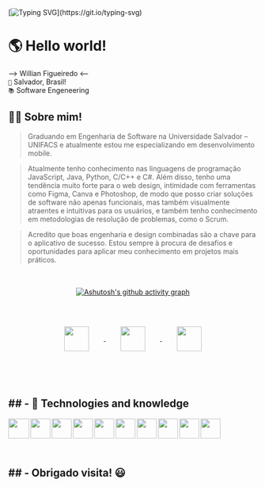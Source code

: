 <br>
<br>

[![Typing SVG](https://readme-typing-svg.herokuapp.com?font=Fira+Code&weight=300&size=50&duration=4000&pause=1000&color=FF6200&center=true&vCenter=true&random=false&width=1000&lines=Olá!+👋;Me+chamo+Willian!)](https://git.io/typing-svg)


<h1>🌎 Hello world!</h1>

--> Willian Figueiredo <--
<br>
`📍` Salvador, Brasil!
<br>
`📚` Software Engeneering

<h2>🙋‍♂ Sobre mim!</h2>

> Graduando em Engenharia de Software na Universidade Salvador – UNIFACS e atualmente estou me especializando em desenvolvimento mobile. 

>Atualmente tenho conhecimento nas linguagens de programação JavaScript, Java, Python, C/C++ e C#. Além disso, tenho uma tendência muito forte para o web design, intimidade com ferramentas como Figma, Canva e Photoshop, de modo que posso criar soluções de software não apenas funcionais, mas também visualmente atraentes e intuitivas para os usuários, e também tenho conhecimento em metodologias de resolução de problemas, como o Scrum. 

>Acredito que boas engenharia e design combinadas são a chave para o aplicativo de sucesso. Estou sempre à procura de desafios e oportunidades para aplicar meu conhecimento em projetos mais práticos.

<br>
<br>

<div align="center"
  
[![Ashutosh's github activity graph](https://github-readme-activity-graph.vercel.app/graph?username=willradoux&bg_color=151b23&color=ff6200&line=ffa770&point=ffe3d1&area=true&hide_border=true)](https://github.com/ashutosh00710/github-readme-activity-graph)

<br>

<a href="https://www.instagram.com/willradoux/" target="_blank">
<img align="center" height="50" width="50" src="https://github.com/user-attachments/assets/a7c3d718-b1b7-45e0-ac39-979d705f5e25" vspace="30" hspace="30">
</a>


<a href="mailto:cmp.1a.willianfigueiredodev@gmail.com">
<img align="center" height="50" width="50" src="https://github.com/user-attachments/assets/24f26df6-ca2e-4c48-b9de-acac0cf3c043" vspace="30" hspace="30">
</a>


<a  href="https://www.linkedin.com/in/willradoux/" target=_blank>
<img align="center" height="50" width="50" src="https://github.com/user-attachments/assets/f9142a70-3b7d-417a-8201-737c24421824" vspace="30" hspace="30">
</a>

</div>

<br>
<br>

<h2 align="left"> 
  ## - 🧠 Technologies and knowledge
</h2>

<div align="left"> 

<img align="left" height="40" width="42" src="https://github.com/user-attachments/assets/5a7c6de0-dda6-4b94-b409-c8e01b78ec52">

<img align="left" height="40" width="40" src="https://github.com/user-attachments/assets/7b1b594c-959a-455e-849e-593fe8399383">

<img align="left" height="40" width="40" src="https://github.com/user-attachments/assets/0cbf3a75-3cdf-402f-8d61-51ecca49ee58">

<img align="left" height="40" width="40" src="https://github.com/user-attachments/assets/d6e308e9-69da-40a1-b9b0-0ddce3514ecc">

<img align="left" height="40" width="40" src="https://github.com/user-attachments/assets/eaeef006-2d36-495f-9500-1b46541fdf40">

<img align="left" height="40" width="40" src="https://github.com/carolbarbosa101/carolbarbosa101/assets/44561610/e3520d7c-c3c2-4dff-90e2-86355adc6f7c">

<img align="left" height="40" width="40" src="https://github.com/carolbarbosa101/carolbarbosa101/assets/44561610/2a52f515-32c0-419a-8550-d196743d93dd">

<img align="left" height="40" width="40" src="https://github.com/user-attachments/assets/eada8f8a-627d-4fb5-bb34-a4a45a7631cb">

<img align="left" height="40" width="40" src="https://github.com/user-attachments/assets/1abbae84-df7f-4db5-a878-799050950524">

<img align="left" height="40" width="40" src="https://github.com/user-attachments/assets/68723b98-ca09-4659-94c8-a964991d6c3e">

</div>

<br>
<br>
<br>
<br>

<h2 align="left"> 
   ## - Obrigado visita! 😃
</h2>
